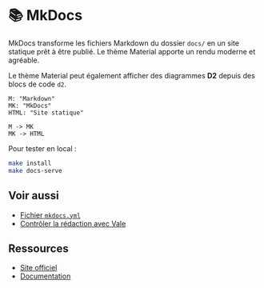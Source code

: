 # 📚 MkDocs

MkDocs transforme les fichiers Markdown du dossier `docs/` en un site statique prêt à être publié. Le thème Material apporte un rendu moderne et agréable.

Le thème Material peut également afficher des diagrammes **D2** depuis des blocs de code `d2`.

```d2
M: "Markdown"
MK: "MkDocs"
HTML: "Site statique"

M -> MK
MK -> HTML
```

Pour tester en local :
```bash
make install
make docs-serve
```

## Voir aussi

- [Fichier `mkdocs.yml`](../reference/mkdocs-yml.md)
- [Contrôler la rédaction avec Vale](../guides/qualite-redaction-vale.md)

## Ressources
- [Site officiel](https://www.mkdocs.org/)
- [Documentation](https://www.mkdocs.org/user-guide/)
